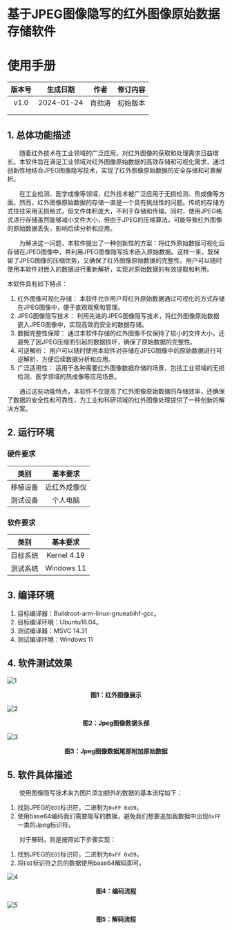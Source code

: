# 基于JPEG图像隐写的红外图像原始数据存储软件

# 使用手册

| 版本号 |  生成日期  |  作者  | 修订内容 |
| :----: | :--------: | :----: | :------: |
|  v1.0  | 2024-01-24 | 肖劲涛 | 初始版本 |
|        |            |        |          |
|        |            |        |          |1qaz 

## 1. 总体功能描述

&emsp;&emsp;随着红外技术在工业领域的广泛应用，对红外图像的获取和处理需求日益增长。本软件旨在满足工业领域对红外图像原始数据的高效存储和可视化需求，通过创新性地结合JPEG图像隐写技术，实现了红外图像原始数据的安全存储和可靠解析。

&emsp;&emsp;在工业检测、医学成像等领域，红外技术被广泛应用于无损检测、热成像等方面。然而，红外图像原始数据的存储一直是一个具有挑战性的问题。传统的存储方式往往采用无损格式，但文件体积庞大，不利于存储和传输。同时，使用JPEG格式进行存储虽然能够减小文件大小，但由于JPEG的压缩算法，可能导致红外图像的原始数据丢失，影响后续分析和应用。

&emsp;&emsp;为解决这一问题，本软件提出了一种创新性的方案：将红外原始数据可视化后存储在JPEG图像中，并利用JPEG图像隐写技术嵌入原始数据。这样一来，既保留了JPEG图像的压缩优势，又确保了红外图像原始数据的完整性。用户可以随时使用本软件对嵌入的数据进行重新解析，实现对原始数据的有效提取和利用。

本软件具有如下特点：

1. 红外图像可视化存储： 本软件允许用户将红外原始数据通过可视化的方式存储在JPEG图像中，便于直观观察和管理。
2. JPEG图像隐写技术： 利用先进的JPEG图像隐写技术，将红外图像原始数据嵌入JPEG图像中，实现高效而安全的数据存储。
3. 数据完整性保障： 通过本软件存储的红外图像不仅保持了较小的文件大小，还避免了因JPEG压缩而引起的数据损坏，确保了原始数据的完整性。
4. 可逆解析： 用户可以随时使用本软件对存储在JPEG图像中的原始数据进行可逆解析，方便后续数据分析和应用。
5. 广泛适用性： 适用于各种需要红外图像数据存储的场景，包括工业领域的无损检测、医学领域的热成像等应用场景。

&emsp;&emsp;通过这些功能特点，本软件不仅提高了红外图像原始数据的存储效率，还确保了数据的安全性和可靠性，为工业和科研领域的红外图像处理提供了一种创新的解决方案。

## 2. 运行环境

### 硬件要求

|   类别   |   基本要求   |
| :------: | :----------: |
| 移植设备 | 近红外成像仪 |
| 测试设备 | 个人电脑 |

### 软件要求

|    类别    |  基本要求   |
| :--------: | :---------: |
|  目标系统 | Kernel 4.19 |
| 测试系统 | Windows 11 |

## 3. 编译环境

1. 目标编译器：Buildroot-arm-linux-gnueabihf-gcc。
2. 目标编译环境：Ubuntu16.04。
3. 测试编译器：MSVC 14.31
4. 测试编译环境：Windows 11

## 4. 软件测试效果

![1](./img/01.png)
<center><strong>图1：红外图像展示</strong></center>

![2](./img/02.png)
<center><strong>图2：Jpeg图像数据头部</strong></center>

![3](./img/03.png)
<center><strong>图3：Jpeg图像数据尾部附加原始数据</strong></center>

## 5. 软件具体描述

&emsp;&emsp;使用图像隐写技术来为图片添加额外的数据的基本流程如下：

1. 找到JPEG的`EOI`标识符，二进制为`0xFF 0xD9`。
2. 使用base64编码我们需要隐写的数据，避免我们想要追加我数据中出现`0xFF`一类的Jpeg标识符。

&emsp;&emsp;对于解码，则是按照如下步骤实现：

1. 找到JPEG的`EOI`标识符，二进制为`0xFF 0xD9`。
2. 将`EOI`标识符之后的数据使用base64解码即可。

![4](./draw/encode.drawio.png)
<center><strong>图4：编码流程</strong></center>

![5](./draw/decode.drawio.png)
<center><strong>图5：解码流程</strong></center>